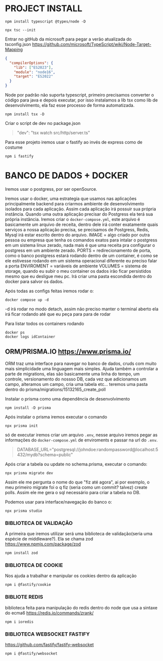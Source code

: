 # PROJECT INSTALL
```npm
npm install typescript @types/node -D

npx tsc --init
```

Entrar no gitHub da microsoft para pegar a verão atualizada do tsconfig.json
<https://github.com/microsoft/TypeScript/wiki/Node-Target-Mapping>

```json
{
  "compilerOptions": {
    "lib": ["ES2023"],
    "module": "node16",
    "target": "ES2022"
  }
}
```

Node por padrão não suporta typescript, primeiro precisamos converter o código para java e depois executar, por isso instalamos a lib tsx como lib de desenvolvimento, ela faz esse processo de forma automatizada. 

```npm
npm install tsx -D
``` 

Criar o script de dev no package.json

> "dev": "tsx watch src/http/server.ts"

Para esse projeto iremos usar o fastify ao invés de express como de costume
```npm
npm i fastify
```


# BANCO DE DADOS + DOCKER
Iremos usar o postgress, por ser openSource. 

Iremos usar o docker, uma estrategia que usamos nas aplicações principalmente backend para criarmos ambiente de desenvolvimento isolados para cada aplicação. 
Assim cada aplicação irá possuir sua própria instância. Quando uma outra aplicação precisar do Postgress ela terá sua própria instância.
Iremos criar o `docker-compose.yml`, este arquivo é basicamente um arquivo de receita, dentro dele irá conter exatamente quais serviços a nossa aplicação precisa, se precisamos de Postgress, Redis, Mysql irá estar escrito dentro do arquivo. 
IMAGE = algo criado por outra pessoa ou empresa que tenha os comandos exatos para intalar o postgress em um sistema linux zerado, nada mais é que uma receita pra configurar o postgress em um ambiente zerado.
PORTS = redirecionamento de porta, como o banco postgress estará rodando dentro de um container, é como se ele estivesse rodando em um sistema operacional diferente eu preciso falar a porta
ENVIROMENT = variáveis de ambiente
VOLUMES = sistema de storage, quando eu subir o meu container os dados irão ficar persistidos mesmo que eu desligue meu pc. Irá criar uma pasta escondida dentro do docker para salvor os dados.

Após todas as configs feitas iremos rodar o:
```docker
docker compose up -d
```
-d irá rodar no modo detach, assim não preciso manter o terminal aberto ela irá ficar rodando até que eu peça para para de rodar

Para listar todos os containers rodando
```docker
docker ps
docker logs idContainer
```


## ORM/PRISMA.IO <https://www.prisma.io/>

ORM traz uma interface para navegar no banco de dados, cruds com muito mais simplicidade uma linguagem mais simples. Ajuda também a controlar a parte de migrations, elas são basicamente uma linha do tempo, um controle, versionamento do nossso DB, cada vez que adicionamos um campo, alteramos um campo, cria uma tabela etc... teremos uma pasta dentro do prisma/migrations/15132165_create_poll

Instalar o prisma como uma dependência de desenvolvimento
```npm
npm install -D prisma
```

Após instalar o prisma iremos executar o comando
```npx
npx prisma init
```
só de executar iremos criar um arquivo `.env`, nesse arquivo iremos pegar as informações do `docker-compose.yml` de enviroments e passar na url do `.env`.
>DATABASE_URL="postgresql://johndoe:randompassword@localhost:5432/mydb?schema=public"

Após criar a tabela ou update no schema.prisma, executar o comando:
```npx
npx prisma migrate dev
```
Assim ele me pergunta o nome do que "fiz até agora", ai por exemplo, o meu primeiro migrate foi o q fiz (seria como um commit? talvez) create polls. Assim ele me gera o sql necessário para criar a tabela no DB. 

Podemos usar para interface/navegação do banco o:
```npx
npx prisma studio
```


### BIBLIOTECA DE VALIDAÇÃO

A primeira que iremos utilizar será uma biblioteca de validação(seria uma espécie de middleware?). Ela se chama zod <https://www.npmjs.com/package/zod>
```npm
npm install zod
```

### BIBLIOTECA DE COOKIE

Nos ajuda a trabalhar e manipular os cookies dentro da aplicação
```npm
npm i @fastify/cookie
```

### BIBLIOTE REDIS

biblioteca feita para manipulação do redis dentro do node que usa a sintaxe do ecma6 <https://redis.io/commands/zrank/>
```
npm i ioredis
```

### BIBLIOTECA WEBSOCKET FASTIFY

<https://github.com/fastify/fastify-websocket>
```
npm i @fastify/websocket
```
